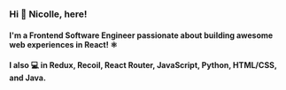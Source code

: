 ### Hi 👋 Nicolle, here!
#### I'm a Frontend Software Engineer passionate about building awesome web experiences in React! ⚛️ 
#### I also 💻 in Redux, Recoil, React Router, JavaScript, Python, HTML/CSS, and Java.

<!--
**nicolleromero/nicolleromero** is a ✨ _special_ ✨ repository because its `README.md` (this file) appears on your GitHub profile.

Here are some ideas to get you started:

- 🔭 I’m currently working on ...
- 🌱 I’m currently learning ...
- 👯 I’m looking to collaborate on ...
- 🤔 I’m looking for help with ...
- 💬 Ask me about ...
- 📫 How to reach me: ...
- 😄 Pronouns: ...
- ⚡ Fun fact: ...
-->
